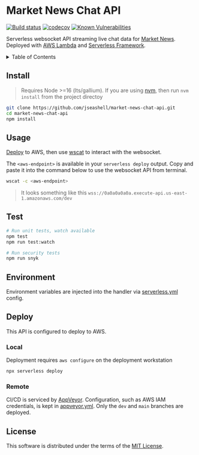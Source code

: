 # Market News Chat API

[![Build status](https://ci.appveyor.com/api/projects/status/br0ka84i48rapdcf?svg=true)](https://ci.appveyor.com/project/jseashell/market-news-chat-api)
[![codecov](https://codecov.io/gh/jseashell/finnhub-api/branch/dev/graph/badge.svg?token=T7DDM5BHFV)](https://codecov.io/gh/jseashell/finnhub-api)
[![Known Vulnerabilities](https://snyk.io/test/github/jseashell/finnhub-api/badge.svg)](https://snyk.io/test/github/jseashell/finnhub-api/badge.svg)

Serverless websocket API streaming live chat data for [Market News](https://github.com/jseashell/market-news). Deployed with [AWS Lambda](https://aws.amazon.com/lambda/) and [Serverless Framework](https://serverless.com).

<details>
<summary>Table of Contents</summary>

- [Install](#install)
- [Usage](#usage)
- [Test](#test)
- [Environment](#environment)
- [Deploy](#deploy)
- [License](#license)

</details>

## Install

> Requires Node >=16 (lts/gallium). If you are using [nvm](https://github.com/nvm-sh/nvm), then run `nvm install` from the project directoy

```sh
git clone https://github.com/jseashell/market-news-chat-api.git
cd market-news-chat-api
npm install
```

## Usage

[Deploy](#deploy) to AWS, then use [wscat](https://docs.aws.amazon.com/apigateway/latest/developerguide/apigateway-how-to-call-websocket-api-wscat.html) to interact with the websocket.

The `<aws-endpoint>` is available in your `serverless deploy` output. Copy and paste it into the command below to use the websocket API from terminal.

```sh
wscat -c <aws-endpoint>
```

> It looks something like this `wss://0a0a0a0a0a.execute-api.us-east-1.amazonaws.com/dev`

## Test

```sh
# Run unit tests, watch available
npm test
npm run test:watch

# Run security tests
npm run snyk
```

## Environment

Environment variables are injected into the handler via [serverless.yml](./serverless.yml) config.

## Deploy

This API is configured to deploy to AWS.

### Local

Deployment requires `aws configure` on the deployment workstation

```sh
npx serverless deploy
```

### Remote

CI/CD is serviced by [AppVeyor](https://appveyor.com/). Configuration, such as AWS IAM credentials, is kept in [appveyor.yml](./appveyor.yml). Only the `dev` and `main` branches are deployed.

## License

This software is distributed under the terms of the [MIT License](./LICENSE).
